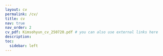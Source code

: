 ```yaml
---
layout: cv
permalink: /cv/
title: cv
nav: true
nav_order: 2
cv_pdf: Kimsohyun_cv_250720.pdf # you can also use external links here
description: 
toc:
  sidebar: left
---
```

